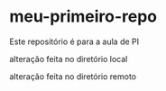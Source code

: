 # meu-primeiro-repo
Este repositório é para a aula de PI

alteração feita no diretório local

alteração feita no diretório remoto
